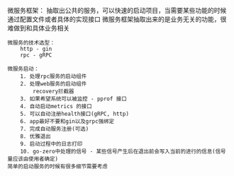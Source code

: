 


微服务框架：
	抽取出公共的服务，可以快速的启动项目，当需要某些功能的时候通过配置文件或者具体的实现接口
	微服务框架抽取出来的是业务无关的功能，很难做到和具体业务相关

	微服务的技术选型：
		http - gin
		rpc - gRPC

	微服务启动：
		1. 处理rpc服务的启动组件
		2. 处理web服务的启动组件
			recovery拦截器
		3. 如果希望系统可以被监控 - pprof 接口
		4. 自动启动metrics 的接口
		5. 可以自动注册health接口(gRPC, http)
		6. app最好不要和gin以及grpc强绑定
		7. 完成自动服务注册(可选)
		8. 优雅退出
		9. 启动过程中的日志打印
		10. go-zero中处理的信号 - 某些信号产生后在退出前会写入当前的进行的信息(信号量应该由使用者确定)
	简单的启动服务的时候有很多细节需要考虑



